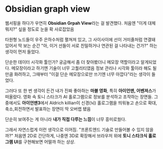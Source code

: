 # Obsidian graph view

웹서핑을 하다가 우연히 **Obsidian Grpah View**라는 걸 발견했다. 처음엔 "이게 대체 뭐지?" 싶을 정도로 눈을 확 사로잡았음

타원형 노드들이 우주 은하수처럼 펼쳐져 있고, 그 사이사이에 선이 거미줄처럼 연결돼 있어서 딱 보는 순간 "아, 이거 선들이 서로 친밀하거나 연관된 걸 나타내는 건가?" 하는 생각이 먼저 들었다.

단순한 데이터 시각화 툴인가? 궁금해서 좀 더 찾아봤더니 메모장 역할이라고 알게되었다. 메모장이라고 하기엔 기술이 너무 고퀄리티였음 정보 관리나 시각화 툴이라 해도 될 만큼 화려하고, 그때부터 "이걸 단순 메모장으로만 쓰기엔 너무 아깝다"라는 생각이 들었다.

그러다 또 한 번 생각이 든건 내가 진짜 좋아하는 **마블 영화**, 특히 **아이언맨, 어벤져스**가 떠올랐다. 영화 속 토니 스타크가 AI 홀로그램으로 정보를 분석하고 조작하는 장면들. 그중에서도 **아이언맨3**에서 Aldrich killian이 신경(뇌) 홀로그램을 띄워놓고 손으로 확대,축소,회전하면서 발표하는 장면이 딱 오버랩 됐음

단순히 보여주는 게 아니라 **내가 직접 다루는 느낌**이 너무 흥미로웠다.

그래서 자연스럽게 이런 생각으로 이어짐.
"프론트엔드 기술로 만들어볼 수 있지 않을까?" 처음엔 2D로 간단하게, 나중엔 3D로 확장해서 브라우저 위에 **토니 스타크식 홀로그램 UI**를 구현해보면 어떨까 하는 상상.

